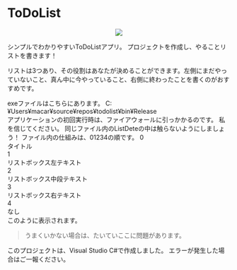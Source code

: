 # ToDoList  
<p align="center">
  <img src=https://user-images.githubusercontent.com/110176625/223721639-2dc9d006-ef69-477b-b370-7d6608751d2d.png>
</p>  
シンプルでわかりやすいToDoListアプリ。 
プロジェクトを作成し、やることリストを書きます！ 

リストは3つあり、その役割はあなたが決めることができます。左側にまだやっていないこと、真ん中に今やっていること、右側に終わったことを書くのがおすすめです。 

exeファイルはこちらにあります。 
C:¥Users¥macar¥source¥repos¥todolist¥bin¥Release  
アプリケーションの初回実行時は、ファイアウォールに引っかかるのです。
私を信じてください。
同じファイル内のListDeteの中は触らないようにしましょう！ 
ファイル内の仕組みは、01234の順です。 
0  
タイトル  
1  
リストボックス左テキスト  
2  
リストボックス中段テキスト  
3  
リストボックス右テキスト  
4  
なし  
このように表示されます。 
>うまくいかない場合は、たいていここに問題があります。 

このプロジェクトは、Visual Studio C#で作成しました。 
エラーが発生した場合はご一報ください。 
